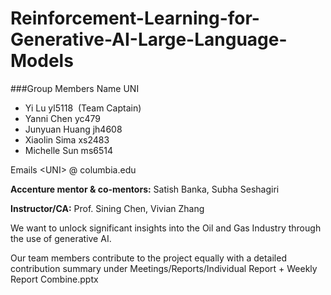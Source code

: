 # Reinforcement-Learning-for-Generative-AI-Large-Language-Models

###Group Members Name UNI

- Yi Lu yl5118  (Team Captain)
- Yanni Chen yc479 
- Junyuan Huang jh4608  
- Xiaolin Sima xs2483
- Michelle Sun ms6514

Emails  &lt;UNI&gt; @ columbia.edu

**Accenture mentor & co-mentors:** Satish Banka, Subha Seshagiri

**Instructor/CA:** Prof. Sining Chen, Vivian Zhang

We want to unlock significant insights into the Oil and Gas Industry through the use of generative AI. 

Our team members contribute to the project equally with a detailed contribution summary under Meetings/Reports/Individual Report + Weekly Report Combine.pptx
